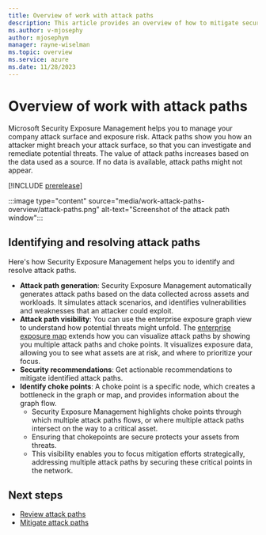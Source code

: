 ```yaml
---
title: Overview of work with attack paths
description: This article provides an overview of how to mitigate security risks using attack paths in Microsoft Exposure Management.
ms.author: v-mjosephy
author: mjosephym
manager: rayne-wiselman
ms.topic: overview
ms.service: azure
ms.date: 11/28/2023
---
```


# Overview of work with attack paths

Microsoft Security Exposure Management helps you to manage your company attack surface and exposure risk. Attack paths show you how an attacker might breach your attack surface, so that you can investigate and remediate potential threats. The value of attack paths increases based on the data used as a source. If no data is available, attack paths might not appear.

[!INCLUDE [prerelease](../includes/prerelease.md)]

:::image type="content" source="media/work-attack-paths-overview/attack-paths.png" alt-text="Screenshot of the attack path window":::


## Identifying and resolving attack paths

Here's how Security Exposure Management helps you to identify and resolve attack paths.

- **Attack path generation**: Security Exposure Management automatically generates attack paths based on the data collected across assets and workloads. It simulates attack scenarios, and identifies vulnerabilities and weaknesses that an attacker could exploit.
- **Attack path visibility**: You can use the enterprise exposure graph view to understand how potential threats might unfold. The [enterprise exposure map](enterprise-exposure-map.md) extends how you can visualize attack paths by showing you multiple attack paths and choke points. It visualizes exposure data, allowing you to see what assets are at risk, and where to prioritize your focus.
- **Security recommendations**: Get actionable recommendations to mitigate identified attack paths.
- **Identify choke points**: A choke point is a specific node, which creates a bottleneck in the graph or map, and provides information about the graph flow.
    - Security Exposure Management highlights choke points through which multiple attack paths flows, or where multiple attack paths intersect on the way to a critical asset.
    -  Ensuring that chokepoints are secure protects your assets from threats.
    - This visibility enables you to focus mitigation efforts strategically, addressing multiple attack paths by securing these critical points in the network.




## Next steps

- [Review attack paths](review-attack-paths.md)
- [Mitigate attack paths](attack-paths-analysis-remediation.md)